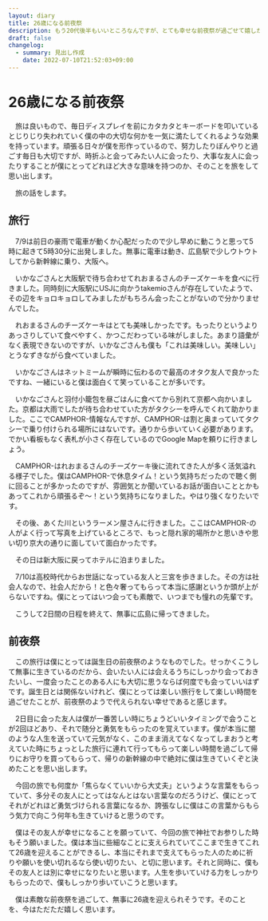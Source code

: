 ```yaml
---
layout: diary
title: 26歳になる前夜祭
description: もう20代後半もいいところなんですが、とても幸せな前夜祭が過ごせて嬉しかったです。
draft: false
changelog:
  - summary: 見出し作成
    date: 2022-07-10T21:52:03+09:00
---
```


# 26歳になる前夜祭

　旅は良いもので、毎日ディスプレイを前にカタカタとキーボードを叩いているとじりじり失われていく僕の中の大切な何かを一気に満たしてくれるような効果を持っています。頑張る日々が僕を形作っているので、努力したりぼんやりと過ごす毎日も大切ですが、時折ふと会ってみたい人に会ったり、大事な友人に会ったりすることが僕にとってどれほど大きな意味を持つのか、そのことを旅をして思い出します。

　旅の話をします。

## 旅行

　7/9は前日の豪雨で電車が動くか心配だったので少し早めに動こうと思って5時に起きて5時30分に出発しました。無事に電車は動き、広島駅で少しウトウトしてから新幹線に乗り、大阪へ。

　いかなごさんと大阪駅で待ち合わせてれおまるさんのチーズケーキを食べに行きました。同時刻に大阪駅にUSJに向かうtakemioさんが存在していたようで、その辺をキョロキョロしてみましたがもちろん会ったことがないので分かりませんでした。

　れおまるさんのチーズケーキはとても美味しかったです。もったりというよりあっさりしていて食べやすく、かつこだわっている味がしました。あまり語彙がなく表現できないのですが、いかなごさんも僕も「これは美味しい。美味しい」とうなずきながら食べていました。

　いかなごさんはネットミームが瞬時に伝わるので最高のオタク友人で良かったですね、一緒にいると僕は面白くて笑っていることが多いです。

　いかなごさんと羽付小籠包を昼ごはんに食べてから別れて京都へ向かいました。京都は大雨でしたが待ち合わせていた方がタクシーを呼んでくれて助かりました。ここでCAMPHOR-情報なんですが、CAMPHOR-は割と奥まっていてタクシーで乗り付けられる場所にはないです。通りから歩いていく必要があります。でかい看板もなく表札が小さく存在しているのでGoogle Mapを頼りに行きましょう。

　CAMPHOR-はれおまるさんのチーズケーキ後に流れてきた人が多く活気溢れる様子でした。僕はCAMPHOR-で休息タイム！という気持ちだったので聴く側に回ることが多かったのですが、雰囲気とか聞いているお話が面白いこととかもあってこれから頑張るぞ〜！という気持ちになりました。やはり強くなりたいです。

　その後、あくた川というラーメン屋さんに行きました。ここはCAMPHOR-の人がよく行って写真を上げているところで、もっと隠れ家的場所かと思いきや思い切り京大の通りに面していて面白かったです。

　その日は新大阪に戻ってホテルに泊まりました。

　7/10は高校時代からお世話になっている友人と三宮を歩きました。その方は社会人なので、社会人だから！と色々奢ってもらって本当に感謝というか頭が上がらないですね。僕にとってはいつ会っても素敵で、いつまでも憧れの先輩です。

　こうして2日間の日程を終えて、無事に広島に帰ってきました。

## 前夜祭

　この旅行は僕にとっては誕生日の前夜祭のようなものでした。せっかくこうして無事に生きているのだから、会いたい人には会えるうちにしっかり会っておきたいし、一度会ったことのある人にも大切に思うならば何度でも会っていいはずです。誕生日とは関係ないけれど、僕にとっては楽しい旅行をして楽しい時間を過ごせたことが、前夜祭のようで代えられない幸せであると感じます。

　2日目に会った友人は僕が一番苦しい時にちょうどいいタイミングで会うことが2回ほどあり、それで随分と勇気をもらったのを覚えています。僕が本当に闇のような人生を送っていて元気がなく、このまま消えてなくなってしまおうと考えていた時にちょっとした旅行に連れて行ってもらって楽しい時間を過ごして帰りにお守りを買ってもらって、帰りの新幹線の中で絶対に僕は生きていくぞと決めたことを思い出します。

　今回の旅でも何度か「焦らなくていいから大丈夫」というような言葉をもらっていて、多分その友人にとってはなんとはない言葉なのだろうけど、僕にとってそれがどれほど勇気づけられる言葉になるか、誇張なしに僕はこの言葉からもらう気力で向こう何年も生きていけると思うのです。

　僕はその友人が幸せになることを願っていて、今回の旅で神社でお参りした時もそう願いました。僕は本当に些細なことに支えられていてここまで生きてこれて26歳を迎えることができるし、本当にそれまで支えてもらった人のために祈りや願いを使い切れるなら使い切りたい、と切に思います。それと同時に、僕もその友人とは別に幸せになりたいと思います。人生を歩いていける力をしっかりもらったので、僕もしっかり歩いていこうと思います。

　僕は素敵な前夜祭を過ごして、無事に26歳を迎えられそうです。そのことを、今はただただ嬉しく思います。
